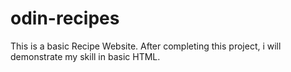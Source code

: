 # odin-recipes
This is a basic Recipe Website.
After completing this project, i will demonstrate my skill in basic HTML.
